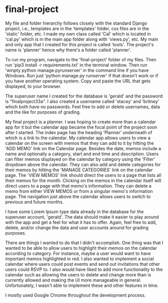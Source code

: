 # final-project

My file and folder hierarchy follows closely with the standard Django project, i.e.,
templates are in the 'templates' folder, css files are in the 'static' folder, etc. I
made my own class called 'Cal' which is located in 'cal.py' which is in the main app
folder along with 'views.py', etc. My main and only app that I created for this
project is called 'tools'. The project's name is 'planner' hence why there's a folder
called 'planner'.

To run my program, navigate to the 'final-project' folder of my files. Then run 'pip3
install -r requirements.txt' in the terminal window. Then run 'winpty python
manage.pyrunserver' in the command line if you have Windows. Run just 'python
manage.py runserver' if that doesn't work or if you have another operating system.
Copy and paste the URL that gets displayed, to your browser.

The superuser name I created for the database is 'gerald' and the password is
"finalproject33a". I also created a username called 'stacey' and 'britney' which
both have no passwords. Feel free to add or delete usernames, data and the like for
purposes of grading.

My final project is a planner. I was hoping to create more than a calendar app for it
but the calendar app became the focal point of the project soon after I started. The
index page has the heading 'Planner' underneath of which is a link to the calendar. My
calendar app allows users to view a calendar on the screen with memos that they can
add to it by hitting the 'ADD MEMO' link on the Calendar page. Besides the date, memos
include a name and optionally a category, start and end time and description. Users
can filter memos displayed on the calendar by category using the 'Filter' dropdown
above the calendar. They can also add and delete categories for their memos by hitting
the 'MANAGE CATEGORIES' link on the calendar page. The 'VIEW MEMOS' link should direct
the users to a page that lists all their memos for the month. Clicking on the memos in
the calendar itself will direct users to a page with that memo's information. They can
delete a memo from either VIEW MEMOS or from a singular memo's information page. The
navigation just above the calendar allows users to switch to previous and future
months.

I have some Lorem Ipsum type data already in the database for the superuser account,
'gerald'. The data should make it easier to play around with the app and get a feel
for what it has to offer. Again, feel free to add, delete, and/or change the data and
user accounts around for grading purposes.

There are things I wanted to do that I didn't accomplish. One thing was that I
wanted to be able to allow users to highlight their memos on the calendar
according to category. For instance, maybe a user would want to have important
memos highlighted in red. I also wanted to implement a social calendar where
users could post events and send out invitations that other users could RSVP to.
I also would have liked to add more functionality to the calendar such as allowing
the users to delete and change more than is currently allowed and making the UI
more manageable in general. Unfortunately, I wasn't able to implement these and
other features in time.

I mostly used Google Chrome throughout the development process.
